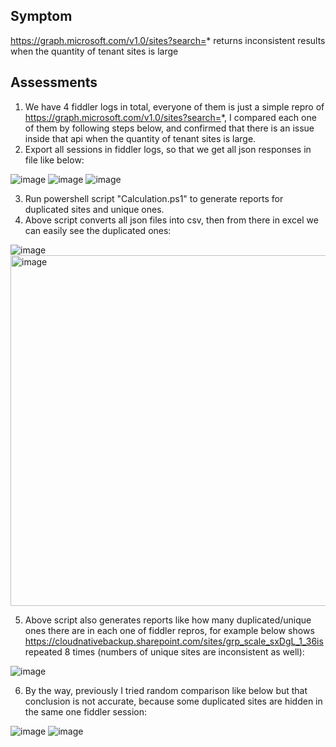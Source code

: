 ## Symptom 
https://graph.microsoft.com/v1.0/sites?search=* returns inconsistent results when the quantity of tenant sites is large
 
## Assessments 
1.	We have 4 fiddler logs in total, everyone of them is just a simple repro of https://graph.microsoft.com/v1.0/sites?search=*, I compared each one of them by following steps below, and confirmed that there is an issue inside that api when the quantity of tenant sites is large. 
2.	Export all sessions in fiddler logs, so that we get all json responses in file like below: 

![image](https://user-images.githubusercontent.com/9314578/174351721-72be1187-873a-439d-b38d-be20b2e61a0e.png)
![image](https://user-images.githubusercontent.com/9314578/174351733-a037f560-b618-43a3-a3d9-63495ed7c4d3.png)
<img alt="image" src="https://user-images.githubusercontent.com/9314578/222315306-e1ee50a6-8e28-4043-90e4-62a6b24fee59.png">

3.	Run powershell script "Calculation.ps1" to generate reports for duplicated sites and unique ones. 
4.	Above script converts all json files into csv, then from there in excel we can easily see the duplicated ones: 

<img alt="image" src="https://user-images.githubusercontent.com/9314578/222315613-2018e5fc-fe8c-415b-9a53-a0d7293c68a4.png">
<img width="561" alt="image" src="https://user-images.githubusercontent.com/9314578/224589943-39a0cf84-2f79-4daa-a785-8366e1f35915.png">

5.	Above script also generates reports like how many duplicated/unique ones there are in each one of fiddler repros, for example below shows https://cloudnativebackup.sharepoint.com/sites/grp_scale_sxDgL_1_36is repeated 8 times (numbers of unique sites are inconsistent as well): 

<img alt="image" src="https://user-images.githubusercontent.com/9314578/222315956-73ae062a-92a6-43ee-b5b9-bc3ae30e53e4.png">

6.	By the way, previously I tried random comparison like below but that conclusion is not accurate, because some duplicated sites are hidden in the same one fiddler session: 

![image](https://user-images.githubusercontent.com/9314578/174351853-84c60b20-af7b-4e81-9824-344f8c997c65.png)
<img alt="image" src="https://user-images.githubusercontent.com/9314578/222316646-8623a183-f0a0-4330-8e0b-fc45221841aa.png">

